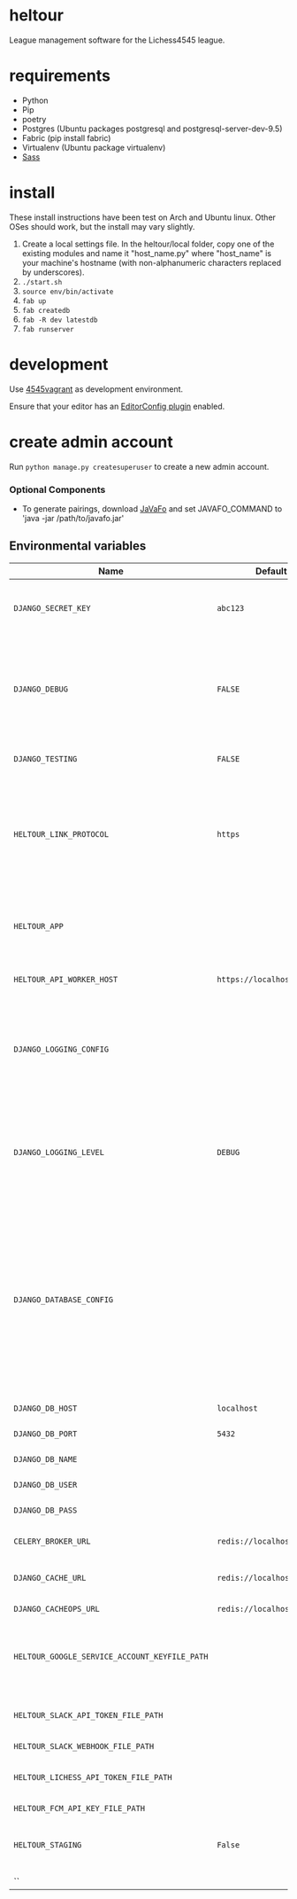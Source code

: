 # heltour
League management software for the Lichess4545 league.

# requirements
* Python
* Pip
* poetry
* Postgres (Ubuntu packages postgresql and postgresql-server-dev-9.5)
* Fabric (pip install fabric)
* Virtualenv (Ubuntu package virtualenv)
* [Sass](https://sass-lang.com/install)

# install
These install instructions have been test on Arch and Ubuntu linux. Other OSes should work, but the install may vary slightly.

1. Create a local settings file. In the heltour/local folder, copy one of the existing modules and name it "host_name.py" where "host_name" is your machine's hostname (with non-alphanumeric characters replaced by underscores).
2. `./start.sh`
3. `source env/bin/activate`
4. `fab up`
5. `fab createdb`
6. `fab -R dev latestdb`
8. `fab runserver`

# development
Use [4545vagrant](https://github.com/lakinwecker/4545vagrant) as development environment.

Ensure that your editor has an [EditorConfig plugin](https://editorconfig.org/#download) enabled.

# create admin account
Run `python manage.py createsuperuser` to create a new admin account.

### Optional Components
- To generate pairings, download [JaVaFo](http://www.rrweb.org/javafo/current/javafo.jar) and set JAVAFO_COMMAND to 'java -jar /path/to/javafo.jar'


## Environmental variables

| Name | Default | Description |
|-|-|-|
| `DJANGO_SECRET_KEY` | `abc123` | a super secret key that django needs you to keep safe |
| `DJANGO_DEBUG` |  `FALSE` | puts django into debug mode, useful for local developement but definately needs to be off in production |
| `DJANGO_TESTING` | `FALSE` | tells the code we are running tests. |
| `HELTOUR_LINK_PROTOCOL` | `https` | the protocol to use when making requests to other parts of the application, set to `http` for local development |
| `HELTOUR_APP` |  | set to `API_WORKER` to enable the api worker instead of the main web app |
| `HELTOUR_API_WORKER_HOST` | `https://localhost:8800` | the host for the API worker app |
| `DJANGO_LOGGING_CONFIG` | | django logging config in JSON format. if no config is provided will default to sensible norms |
| `DJANGO_LOGGING_LEVEL` | `DEBUG` | assuming that no logging config is provided, this variable controls the log level of django's logging |
| `DJANGO_DATABASE_CONFIG` | | django database config in JSON format. if no config is provided the application will assume a single postgres database, and look for additional configuration information from the environment |
| `DJANGO_DB_HOST` | `localhost` | the database host |
| `DJANGO_DB_PORT` | `5432` | the database port |
| `DJANGO_DB_NAME` |  | the database name |
| `DJANGO_DB_USER` |  | the database user |
| `DJANGO_DB_PASS` |  | the database password |
| `CELERY_BROKER_URL` | `redis://localhost:6379/1` | the redis URL for the celery broker |
| `DJANGO_CACHE_URL` | `redis://localhost:6379/1` | the redis URL for django's caching |
| `DJANGO_CACHEOPS_URL` | `redis://localhost:6379/1` | the redis URL for cacheops |
| `HELTOUR_GOOGLE_SERVICE_ACCOUNT_KEYFILE_PATH` |  | path to service account key for accessing google services |
| `HELTOUR_SLACK_API_TOKEN_FILE_PATH` | | path to file containing the slack API token |
| `HELTOUR_SLACK_WEBHOOK_FILE_PATH` | | ??? |
| `HELTOUR_LICHESS_API_TOKEN_FILE_PATH` | | path to file containing the lichess API token |
| `HELTOUR_FCM_API_KEY_FILE_PATH` | | ??? |
| `HELTOUR_STAGING` | `False`| indicates that we are in the staging environment (or not!)|
| ``

